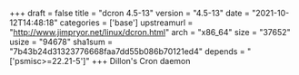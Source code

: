 +++
draft = false
title = "dcron 4.5-13"
version = "4.5-13"
date = "2021-10-12T14:48:18"
categories = ['base']
upstreamurl = "http://www.jimpryor.net/linux/dcron.html"
arch = "x86_64"
size = "37652"
usize = "94678"
sha1sum = "7b43b24d31323776668faa7dd55b086b70121ed4"
depends = "['psmisc>=22.21-5']"
+++
Dillon's Cron daemon